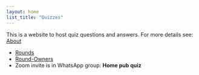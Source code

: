 ```yaml
---
layout: home
list_title: "Quizzes" 
---
```


This is a website to host quiz questions and answers.
For more details see: [About](about/)

- [Rounds](rounds/)
- [Round-Owners](round-owners/)
- Zoom invite is in WhatsApp group: **Home pub quiz**

